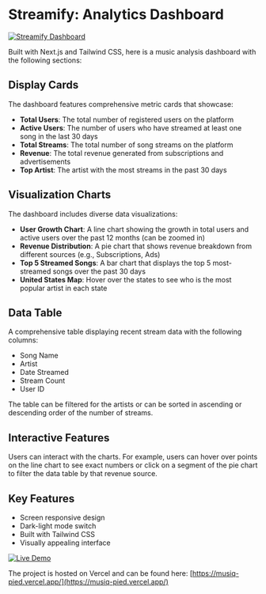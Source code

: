 # Streamify: Analytics Dashboard

[![Streamify Dashboard](https://osdblyvwidixouibqkrf.supabase.co/storage/v1/object/public/Badminton//Black%20and%20Dark%20Space%20Photo%20YouTube%20Thumbnail.png)](https://anirudhkadian.com)

Built with Next.js and Tailwind CSS, here is a music analysis dashboard with the following sections:

## Display Cards

The dashboard features comprehensive metric cards that showcase:

- **Total Users**: The total number of registered users on the platform
- **Active Users**: The number of users who have streamed at least one song in the last 30 days
- **Total Streams**: The total number of song streams on the platform
- **Revenue**: The total revenue generated from subscriptions and advertisements
- **Top Artist**: The artist with the most streams in the past 30 days

## Visualization Charts

The dashboard includes diverse data visualizations:

- **User Growth Chart**: A line chart showing the growth in total users and active users over the past 12 months (can be zoomed in)
- **Revenue Distribution**: A pie chart that shows revenue breakdown from different sources (e.g., Subscriptions, Ads)
- **Top 5 Streamed Songs**: A bar chart that displays the top 5 most-streamed songs over the past 30 days
- **United States Map**: Hover over the states to see who is the most popular artist in each state

## Data Table

A comprehensive table displaying recent stream data with the following columns:

- Song Name
- Artist
- Date Streamed
- Stream Count
- User ID

The table can be filtered for the artists or can be sorted in ascending or descending order of the number of streams.

## Interactive Features

Users can interact with the charts. For example, users can hover over points on the line chart to see exact numbers or click on a segment of the pie chart to filter the data table by that revenue source.

## Key Features

- Screen responsive design
- Dark-light mode switch
- Built with Tailwind CSS
- Visually appealing interface

[![Live Demo](<https://osdblyvwidixouibqkrf.supabase.co/storage/v1/object/public/Badminton//Black%20and%20Dark%20Space%20Photo%20YouTube%20Thumbnail%20(1).png>)](https://musiq-pied.vercel.app/)

The project is hosted on Vercel and can be found here: [https://musiq-pied.vercel.app/](https://musiq-pied.vercel.app/)
